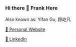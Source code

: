 ### Hi there 👋 Frank Here

Also known as: Yifan Gu, 顾屹凡

<!--
**gyf304/gyf304** is a ✨ _special_ ✨ repository because its `README.md` (this file) appears on your GitHub profile.

Here are some ideas to get you started:

- 🔭 I’m currently working on ...
- 🌱 I’m currently learning ...
- 👯 I’m looking to collaborate on ...
- 🤔 I’m looking for help with ...
- 💬 Ask me about ...
- 📫 How to reach me: ...
- 😄 Pronouns: ...
- ⚡ Fun fact: ...
-->

[🔗 Personal Website](https://yifangu.com)

[🔗 LinkedIn](https://www.linkedin.com/in/yifan-gu-b44213102/)
